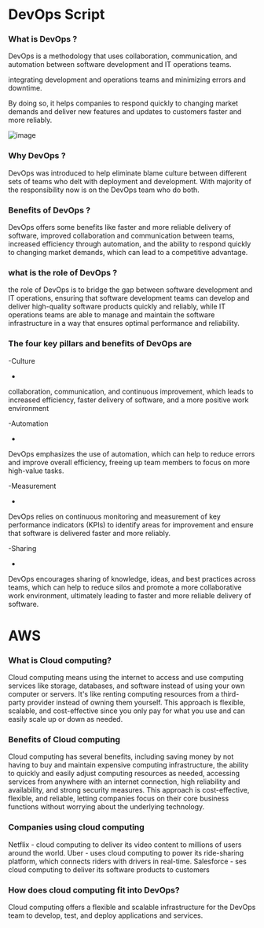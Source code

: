 # DevOps Script

  

### What is DevOps ? 

DevOps is a methodology that uses collaboration, communication, and automation between software development and IT operations teams.  

integrating development and operations teams and minimizing errors and downtime. 

By doing so, it helps companies to respond quickly to changing market demands and deliver new features and updates to customers faster and more reliably. 

  ![image](https://user-images.githubusercontent.com/129948378/231516675-b5463f16-bd24-44b3-ad24-a2f27ca6d055.png)


### Why DevOps ? 

DevOps was introduced to help eliminate blame culture between different sets of teams who delt with deployment and development. With majority of the responsibility now is on the DevOps team who do both. 

  

### Benefits of DevOps ? 

DevOps offers some benefits like faster and more reliable delivery of software, improved collaboration and communication between teams, increased efficiency through automation, and the ability to respond quickly to changing market demands, which can lead to a competitive advantage. 

 ### what is the role of DevOps ? 

the role of DevOps is to bridge the gap between software development and IT operations, ensuring that software development teams can develop and deliver high-quality software products quickly and reliably, while IT operations teams are able to manage and maintain the software infrastructure in a way that ensures optimal performance and reliability. 

### The four key pillars and benefits of DevOps are 

  

-Culture 

- 

collaboration, communication, and continuous improvement, which leads to increased efficiency, faster delivery of software, and a more positive work environment 

  

-Automation 

- 

DevOps emphasizes the use of automation, which can help to reduce errors and improve overall efficiency, freeing up team members to focus on more high-value tasks. 

  

-Measurement 

- 

DevOps relies on continuous monitoring and measurement of key performance indicators (KPIs) to identify areas for improvement and ensure that software is delivered faster and more reliably. 

  

-Sharing 

- 

DevOps encourages sharing of knowledge, ideas, and best practices across teams, which can help to reduce silos and promote a more collaborative work environment, ultimately leading to faster and more reliable delivery of software. 

  

# AWS  

  

### What is Cloud computing? 

Cloud computing means using the internet to access and use computing services like storage, databases, and software instead of using your own computer or servers. It's like renting computing resources from a third-party provider instead of owning them yourself. This approach is flexible, scalable, and cost-effective since you only pay for what you use and can easily scale up or down as needed. 

  

### Benefits of Cloud computing  

Cloud computing has several benefits, including saving money by not having to buy and maintain expensive computing infrastructure, the ability to quickly and easily adjust computing resources as needed, accessing services from anywhere with an internet connection, high reliability and availability, and strong security measures. This approach is cost-effective, flexible, and reliable, letting companies focus on their core business functions without worrying about the underlying technology. 

 

 

### Companies using cloud computing 

  

Netflix - cloud computing to deliver its video content to millions of users around the world. Uber - uses cloud computing to power its ride-sharing platform, which connects riders with drivers in real-time. Salesforce - ses cloud computing to deliver its software products to customers 

 

### How does cloud computing fit into DevOps? 

Cloud computing offers a flexible and scalable infrastructure for the DevOps team to develop, test, and deploy applications and services.  
